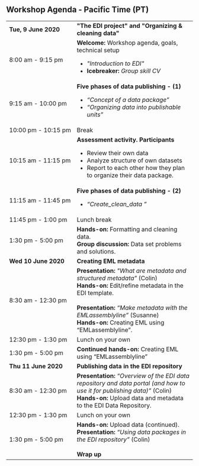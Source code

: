 ## Workshop Agenda - Pacific Time (PT)

<table>
  <tr>
    <td nowrap><strong>Tue, 9 June 2020</strong></td>
       <td><strong>"The EDI project" and "Organizing & cleaning data"</strong></td>
  </tr>
  <tr>
    <td nowrap>8:00 am - 9:15 pm</td>
    <td><strong>Welcome: </strong> Workshop agenda, goals, technical setup<br><ul>
      <li><i>"Introduction to EDI"</i></li>
      <li><strong>Icebreaker:</strong> <i>Group skill CV</i></li></ul>
</tr></td>
  <tr>
    <td nowrap>9:15 am - 10:00 pm</td>      
    <td>
      <strong>Five phases of data publishing - (1)</strong><br><ul>
         <li><i>“Concept of a data package”</i></li>
        <li><i>“Organizing data into publishable units”</i></li>
   </td>
 </tr>
       <tr>
    <td nowrap>10:00 pm - 10:15 pm</td><td>Break</td>
  </tr>
  <tr>
    <td nowrap>10:15 am - 11:15 pm</td>
    <td><strong>Assessment activity. Participants</strong><br><ul>
      <li>Review their own data</li>
      <li>Analyze structure of own datasets</li>
      <li>Report to each other how they plan to organize their data package.</li>
</tr></td>
  <tr>
    <td nowrap>11:15 am - 11:45 pm</td>      
    <td>
      <strong>Five phases of data publishing - (2)</strong><br><ul>
         <li><i>“Create_clean_data ”</i></li>
   </td>
 </tr>

 <tr>
    <td nowrap>11:45 pm - 1:00 pm</td><td>Lunch break</td>
  </tr>
 <tr>
    <td nowrap>1:30 pm - 5:00 pm</td>
    <td><strong>Hands-on:</strong> Formatting and cleaning data.<br><strong>Group discussion:</strong> Data set problems and solutions.
   </td>
 </tr>
  <tr>
    <td nowrap><strong>Wed 10 June 2020</strong></td><td><strong>Creating EML metadata</strong></td>
  </tr>
  <tr>
    <td nowrap>8:30 am - 12:30 pm</td>
    <td><strong>Presentation:</strong> <i>"What are metadata and structured metadata”</i> (Colin)
<br><strong>Hands-on:</strong> Edit/refine metadata in the EDI template.
<br>
<br><strong>Presentation:</strong> <i>“Make metadata with the EMLassemblyline”</i> (Susanne)<br><strong>Hands-on:</strong> Creating EML using “EMLassemblyline”.
   </td>
 </tr>
 <tr>
    <td nowrap>12:30 pm - 1:30 pm</td><td>Lunch on your own</td>
  </tr>
  <tr>
    <td nowrap>1:30 pm - 5:00 pm</td>
    <td><strong>Continued hands-on:</strong> Creating EML using “EMLassemblyline”
   </td>
 </tr>
    <td><strong>Thu 11 June 2020</strong></td><td><strong> Publishing data in the EDI repository</strong></td>
  </tr>
  <tr>
    <td nowrap>8:30 am - 12:30 pm</td>
    <td><strong>Presentation:</strong> <i>“Overview of the EDI data repository and data portal (and how to use it for publishing data)”</i> (Colin)<br><strong>Hands-on:</strong> Upload data and metadata to the EDI Data Repository.   </td>
 </tr>
 <tr>
    <td nowrap>12:30 pm - 1:30 pm</td>
    <td>Lunch on your own</td>
  </tr>
 <tr>
    <td nowrap>1:30 pm - 5:00 pm</td>
    <td><strong>Hands-on:</strong> Upload data (continued).<br><strong>Presentation:</strong> <i>“Using data packages in the EDI repository”</i> (Colin)<br><br><strong>Wrap up</strong>
   </td>
 </tr>
</table>
